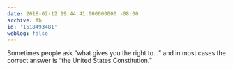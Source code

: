 ```yaml
---
date: 2018-02-12 19:44:41.000000000 -08:00
archive: fb
id: '1518493481'
weblog: false
---
```


Sometimes people ask “what gives you the right to...” and in most cases the correct answer is “the United States Constitution.”
